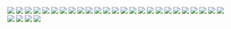 ﻿![](./images/2-2运算放大器的基本线性应用-图片-1.jpg)
![](./images/2-2运算放大器的基本线性应用-图片-2.jpg)
![](./images/2-2运算放大器的基本线性应用-图片-3.jpg)
![](./images/2-2运算放大器的基本线性应用-图片-4.jpg)
![](./images/2-2运算放大器的基本线性应用-图片-5.jpg)
![](./images/2-2运算放大器的基本线性应用-图片-6.jpg)
![](./images/2-2运算放大器的基本线性应用-图片-7.jpg)
![](./images/2-2运算放大器的基本线性应用-图片-8.jpg)
![](./images/2-2运算放大器的基本线性应用-图片-9.jpg)
![](./images/2-2运算放大器的基本线性应用-图片-10.jpg)
![](./images/2-2运算放大器的基本线性应用-图片-11.jpg)
![](./images/2-2运算放大器的基本线性应用-图片-12.jpg)
![](./images/2-2运算放大器的基本线性应用-图片-13.jpg)
![](./images/2-2运算放大器的基本线性应用-图片-14.jpg)
![](./images/2-2运算放大器的基本线性应用-图片-15.jpg)
![](./images/2-2运算放大器的基本线性应用-图片-16.jpg)
![](./images/2-2运算放大器的基本线性应用-图片-17.jpg)
![](./images/2-2运算放大器的基本线性应用-图片-18.jpg)
![](./images/2-2运算放大器的基本线性应用-图片-19.jpg)
![](./images/2-2运算放大器的基本线性应用-图片-20.jpg)
![](./images/2-2运算放大器的基本线性应用-图片-21.jpg)
![](./images/2-2运算放大器的基本线性应用-图片-22.jpg)
![](./images/2-2运算放大器的基本线性应用-图片-23.jpg)
![](./images/2-2运算放大器的基本线性应用-图片-24.jpg)
![](./images/2-2运算放大器的基本线性应用-图片-25.jpg)
![](./images/2-2运算放大器的基本线性应用-图片-26.jpg)
![](./images/2-2运算放大器的基本线性应用-图片-27.jpg)
![](./images/2-2运算放大器的基本线性应用-图片-28.jpg)
![](./images/2-2运算放大器的基本线性应用-图片-29.jpg)
